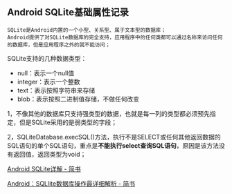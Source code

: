 ## Android SQLite基础属性记录

	SQLite是Android内置的一个小型、关系型、属于文本型的数据库；
	Android提供了对SQLite数据库的完全支持，应用程序中的任何类都可以通过名称来访问任何的数据库，但是应用程序之外的就不能访问；

SQLite支持的几种数据类型：

- null：表示一个null值
- integer：表示一个整数
- text：表示按照字符串来存储
- blob：表示按照二进制值存储，不做任何改变



1，不像其他的数据库只支持强类型的数据，也就是每一列的类型都必须预先指定，但是SQLite采用的是弱类型的字段；

2，SQLiteDatabase.execSQL()方法，执行不是SELECT或任何其他返回数据的SQL语句的单个SQL语句，重点是**不能执行select查询SQL语句**，原因是该方法没有返回值，返回类型为void；

[Android SQLite详解 \- 简书](http://www.jianshu.com/p/5c33be6ce89d)

[Android：SQLlite数据库操作最详细解析 \- 简书](http://www.jianshu.com/p/8e3f294e2828)